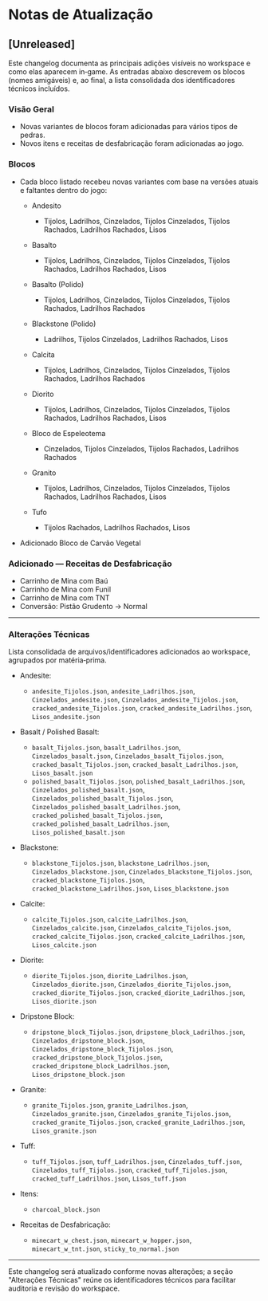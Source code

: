# Notas de Atualização

## [Unreleased]

Este changelog documenta as principais adições visíveis no workspace e como elas aparecem in‑game. As entradas abaixo descrevem os blocos (nomes amigáveis) e, ao final, a lista consolidada dos identificadores técnicos incluídos.

### Visão Geral
- Novas variantes de blocos foram adicionadas para vários tipos de pedras.
- Novos itens e receitas de desfabricação foram adicionadas ao jogo.

### Blocos
- Cada bloco listado recebeu novas variantes com base na versões atuais e faltantes dentro do jogo:

    - Andesito
        - Tijolos, Ladrilhos, Cinzelados, Tijolos Cinzelados, Tijolos Rachados, Ladrilhos Rachados, Lisos

    - Basalto
        - Tijolos, Ladrilhos, Cinzelados, Tijolos Cinzelados, Tijolos Rachados, Ladrilhos Rachados, Lisos

    - Basalto (Polido)
        - Tijolos, Ladrilhos, Cinzelados, Tijolos Cinzelados, Tijolos Rachados, Ladrilhos Rachados

    - Blackstone (Polido)
        - Ladrilhos, Tijolos Cinzelados, Ladrilhos Rachados, Lisos

    - Calcita
        - Tijolos, Ladrilhos, Cinzelados, Tijolos Cinzelados, Tijolos Rachados, Ladrilhos Rachados

    - Diorito
        - Tijolos, Ladrilhos, Cinzelados, Tijolos Cinzelados, Tijolos Rachados, Ladrilhos Rachados, Lisos
    
    - Bloco de Espeleotema
        - Cinzelados, Tijolos Cinzelados, Tijolos Rachados, Ladrilhos Rachados

    - Granito
        - Tijolos, Ladrilhos, Cinzelados, Tijolos Cinzelados, Tijolos Rachados, Ladrilhos Rachados, Lisos

    - Tufo
        - Tijolos Rachados, Ladrilhos Rachados, Lisos

- Adicionado Bloco de Carvão Vegetal

### Adicionado — Receitas de Desfabricação
- Carrinho de Mina com Baú
- Carrinho de Mina com Funil
- Carrinho de Mina com TNT
- Conversão: Pistão Grudento → Normal

---

### Alterações Técnicas
Lista consolidada de arquivos/identificadores adicionados ao workspace, agrupados por matéria‑prima.

- Andesite:
    - `andesite_Tijolos.json`, `andesite_Ladrilhos.json`, `Cinzelados_andesite.json`, `Cinzelados_andesite_Tijolos.json`, `cracked_andesite_Tijolos.json`, `cracked_andesite_Ladrilhos.json`, `Lisos_andesite.json`

- Basalt / Polished Basalt:
    - `basalt_Tijolos.json`, `basalt_Ladrilhos.json`, `Cinzelados_basalt.json`, `Cinzelados_basalt_Tijolos.json`, `cracked_basalt_Tijolos.json`, `cracked_basalt_Ladrilhos.json`, `Lisos_basalt.json`
    - `polished_basalt_Tijolos.json`, `polished_basalt_Ladrilhos.json`, `Cinzelados_polished_basalt.json`, `Cinzelados_polished_basalt_Tijolos.json`, `Cinzelados_polished_basalt_Ladrilhos.json`, `cracked_polished_basalt_Tijolos.json`, `cracked_polished_basalt_Ladrilhos.json`, `Lisos_polished_basalt.json`

- Blackstone:
    - `blackstone_Tijolos.json`, `blackstone_Ladrilhos.json`, `Cinzelados_blackstone.json`, `Cinzelados_blackstone_Tijolos.json`, `cracked_blackstone_Tijolos.json`, `cracked_blackstone_Ladrilhos.json`, `Lisos_blackstone.json`

- Calcite:
    - `calcite_Tijolos.json`, `calcite_Ladrilhos.json`, `Cinzelados_calcite.json`, `Cinzelados_calcite_Tijolos.json`, `cracked_calcite_Tijolos.json`, `cracked_calcite_Ladrilhos.json`, `Lisos_calcite.json`

- Diorite:
    - `diorite_Tijolos.json`, `diorite_Ladrilhos.json`, `Cinzelados_diorite.json`, `Cinzelados_diorite_Tijolos.json`, `cracked_diorite_Tijolos.json`, `cracked_diorite_Ladrilhos.json`, `Lisos_diorite.json`

- Dripstone Block:
    - `dripstone_block_Tijolos.json`, `dripstone_block_Ladrilhos.json`, `Cinzelados_dripstone_block.json`, `Cinzelados_dripstone_block_Tijolos.json`, `cracked_dripstone_block_Tijolos.json`, `cracked_dripstone_block_Ladrilhos.json`, `Lisos_dripstone_block.json`

- Granite:
    - `granite_Tijolos.json`, `granite_Ladrilhos.json`, `Cinzelados_granite.json`, `Cinzelados_granite_Tijolos.json`, `cracked_granite_Tijolos.json`, `cracked_granite_Ladrilhos.json`, `Lisos_granite.json`

- Tuff:
    - `tuff_Tijolos.json`, `tuff_Ladrilhos.json`, `Cinzelados_tuff.json`, `Cinzelados_tuff_Tijolos.json`, `cracked_tuff_Tijolos.json`, `cracked_tuff_Ladrilhos.json`, `Lisos_tuff.json`

- Itens:
    - `charcoal_block.json`

- Receitas de Desfabricação:
    - `minecart_w_chest.json`, `minecart_w_hopper.json`, `minecart_w_tnt.json`, `sticky_to_normal.json`

---

Este changelog será atualizado conforme novas alterações; a seção "Alterações Técnicas" reúne os identificadores técnicos para facilitar auditoria e revisão do workspace.
